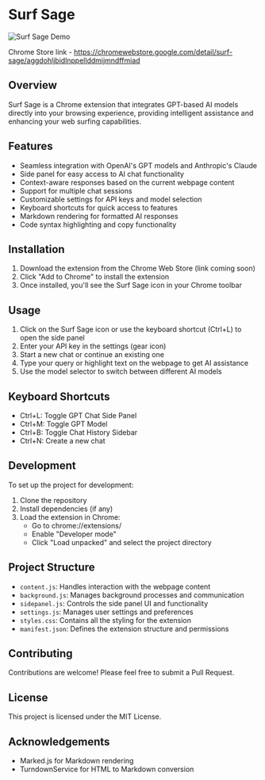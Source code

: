 # Surf Sage

![Surf Sage Demo](media/demo.gif)

Chrome Store link - https://chromewebstore.google.com/detail/surf-sage/aggdohljbidlnppellddmijmndffmiad

## Overview

Surf Sage is a Chrome extension that integrates GPT-based AI models directly into your browsing experience, providing intelligent assistance and enhancing your web surfing capabilities.

## Features

- Seamless integration with OpenAI's GPT models and Anthropic's Claude
- Side panel for easy access to AI chat functionality
- Context-aware responses based on the current webpage content
- Support for multiple chat sessions
- Customizable settings for API keys and model selection
- Keyboard shortcuts for quick access to features
- Markdown rendering for formatted AI responses
- Code syntax highlighting and copy functionality

## Installation

1. Download the extension from the Chrome Web Store (link coming soon)
2. Click "Add to Chrome" to install the extension
3. Once installed, you'll see the Surf Sage icon in your Chrome toolbar

## Usage

1. Click on the Surf Sage icon or use the keyboard shortcut (Ctrl+L) to open the side panel
2. Enter your API key in the settings (gear icon)
3. Start a new chat or continue an existing one
4. Type your query or highlight text on the webpage to get AI assistance
5. Use the model selector to switch between different AI models

## Keyboard Shortcuts

- Ctrl+L: Toggle GPT Chat Side Panel
- Ctrl+M: Toggle GPT Model
- Ctrl+B: Toggle Chat History Sidebar
- Ctrl+N: Create a new chat

## Development

To set up the project for development:

1. Clone the repository
2. Install dependencies (if any)
3. Load the extension in Chrome:
   - Go to chrome://extensions/
   - Enable "Developer mode"
   - Click "Load unpacked" and select the project directory

## Project Structure

- `content.js`: Handles interaction with the webpage content
- `background.js`: Manages background processes and communication
- `sidepanel.js`: Controls the side panel UI and functionality
- `settings.js`: Manages user settings and preferences
- `styles.css`: Contains all the styling for the extension
- `manifest.json`: Defines the extension structure and permissions

## Contributing

Contributions are welcome! Please feel free to submit a Pull Request.

## License

This project is licensed under the MIT License.

## Acknowledgements

- Marked.js for Markdown rendering
- TurndownService for HTML to Markdown conversion
